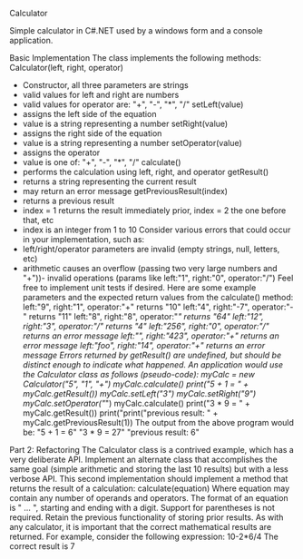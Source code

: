 Calculator 

Simple calculator in C#.NET used by a windows form and a console application. 


Basic Implementation
The class implements the following methods:
Calculator(left, right, operator)
- Constructor, all three parameters are strings
- valid values for left and right are numbers
- valid values for operator are: "+", "-", "*", "/"
setLeft(value)
- assigns the left side of the equation
- value is a string representing a number
setRight(value)
- assigns the right side of the equation
- value is a string representing a number
setOperator(value)
- assigns the operator
- value is one of: "+", "-", "*", "/"
calculate()
- performs the calculation using left, right, and operator
getResult()
- returns a string representing the current result
- may return an error message
getPreviousResult(index)
- returns a previous result
- index = 1 returns the result immediately prior, index = 2 the one before that, etc
- index is an integer from 1 to 10
Consider various errors that could occur in your implementation, such as:
- left/right/operator parameters are invalid (empty strings, null, letters, etc)
- arithmetic causes an overflow (passing two very large numbers and "+"))- invalid operations (params like left:"1", right:"0", operator:"/")
Feel free to implement unit tests if desired. Here are some example parameters and the expected return 
values
from the calculate() method:
left:"9", right:"1", operator:"+" returns "10"
left:"4", right:"-7", operator:"-" returns "11"
left:"8", right:"8", operator:"*" returns "64"
left:"12", right:"3", operator:"/" returns "4"
left:"256", right:"0", operator:"/" returns an error message
left:"", right:"423", operator:"+" returns an error message
left:"foo", right:"14", operator:"+" returns an error message
Errors returned by getResult() are undefined, but should be distinct enough to indicate what happened.
An application would use the Calculator class as follows (pseudo-code):
myCalc = new Calculator("5", "1", "+")
myCalc.calculate()
print("5 + 1 = " + myCalc.getResult())
myCalc.setLeft("3")
myCalc.setRight("9")
myCalc.setOperator("*")
myCalc.calculate()
print("3 * 9 = " + myCalc.getResult())
print("print("previous result: " + myCalc.getPreviousResult(1))
The output from the above program would be:
"5 + 1 = 6"
"3 * 9 = 27"
"previous result: 6"

Part 2: Refactoring The Calculator class is a contrived example, which has a very deliberate API. Implement an alternate 
class that
accomplishes the same goal (simple arithmetic and storing the last 10 results) but with a less verbose 
API.
This second implementation should implement a method that returns the result of a calculation:
calculate(equation)
Where equation may contain any number of operands and operators. The format of an equation is 
"<number>
<operator> <number2> <operator2> ... <numberN> <operatorN>", starting and ending with a digit. 
Support for
parentheses is not required.
Retain the previous functionality of storing prior results.
As with any calculator, it is important that the correct mathematical results are returned. For example, 
consider
the following expression:
10-2*6/4
The correct result is 7
